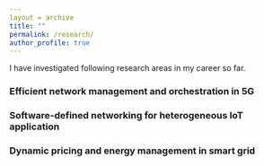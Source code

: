 ```yaml
---
layout = archive
title: ""
permalink: /research/
author_profile: true
---
```


I have investigated following research areas in my career so far.


<h3>Efficient network management and orchestration in 5G</h3>



<h3>Software-defined networking for heterogeneous IoT application</h3>

<h3>Dynamic pricing and energy management in smart grid</h3>





